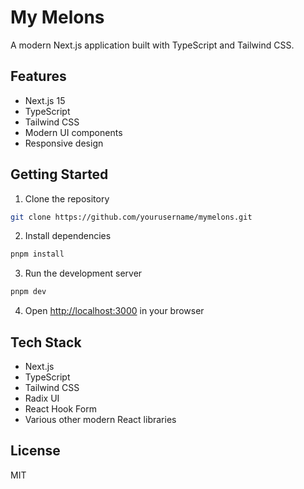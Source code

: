 # My Melons

A modern Next.js application built with TypeScript and Tailwind CSS.

## Features

- Next.js 15
- TypeScript
- Tailwind CSS
- Modern UI components
- Responsive design

## Getting Started

1. Clone the repository
```bash
git clone https://github.com/yourusername/mymelons.git
```

2. Install dependencies
```bash
pnpm install
```

3. Run the development server
```bash
pnpm dev
```

4. Open [http://localhost:3000](http://localhost:3000) in your browser

## Tech Stack

- Next.js
- TypeScript
- Tailwind CSS
- Radix UI
- React Hook Form
- Various other modern React libraries

## License

MIT 